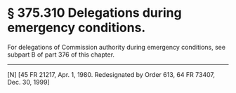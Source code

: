 # § 375.310   Delegations during emergency conditions.

For delegations of Commission authority during emergency conditions, see subpart B of part 376 of this chapter. 



---

[N] [45 FR 21217, Apr. 1, 1980. Redesignated by Order 613, 64 FR 73407, Dec. 30, 1999]




